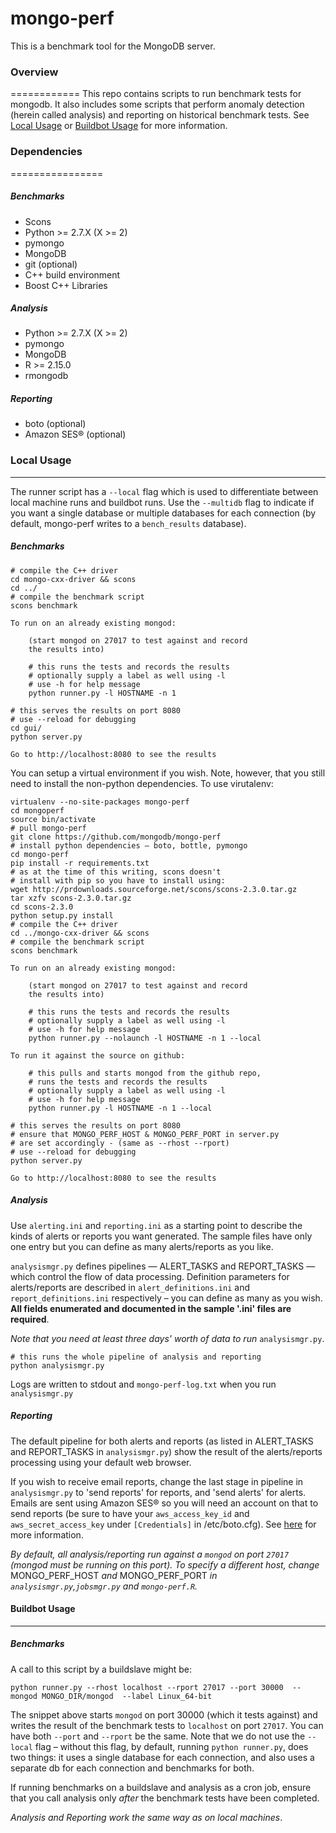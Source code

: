 # mongo-perf
This is a benchmark tool for the MongoDB server.

### Overview
============
This repo contains scripts to run benchmark tests for mongodb. It also includes some scripts that perform anomaly detection (herein called analysis) and reporting on historical benchmark tests. See [Local Usage](#local) or [Buildbot Usage](#buildbot) for more information.


### Dependencies
================
##### Benchmarks
* Scons
* Python >= 2.7.X (X >= 2)
* pymongo
* MongoDB
* git (optional)
* C++ build environment
* Boost C++ Libraries

##### Analysis
* Python >= 2.7.X (X >= 2)
* pymongo
* MongoDB
* R >= 2.15.0
* rmongodb

##### Reporting
* boto (optional)
* Amazon SES® (optional) 

### <a name="local"></a>Local Usage
---------------
The runner script has a `--local` flag which is used to differentiate between local machine runs and buildbot runs. Use the `--multidb` flag to indicate if you want a single database or multiple databases for each connection (by default, mongo-perf writes to a `bench_results` database).

##### Benchmarks
<pre><code># compile the C++ driver
cd mongo-cxx-driver && scons 
cd ../
# compile the benchmark script
scons benchmark 

To run on an already existing mongod:

	(start mongod on 27017 to test against and record 
	the results into)

	# this runs the tests and records the results
	# optionally supply a label as well using -l
	# use -h for help message
	python runner.py -l HOSTNAME -n 1

# this serves the results on port 8080
# use --reload for debugging
cd gui/
python server.py 

Go to http://localhost:8080 to see the results
</code></pre>
You can setup a virtual environment if you wish. Note, however, that you still need to install the non-python dependencies. To use virutalenv:
<pre><code>virtualenv --no-site-packages mongo-perf
cd mongoperf
source bin/activate
# pull mongo-perf
git clone https://github.com/mongodb/mongo-perf
# install python dependencies &ndash; boto, bottle, pymongo
cd mongo-perf
pip install -r requirements.txt
# as at the time of this writing, scons doesn't 
# install with pip so you have to install using:
wget http://prdownloads.sourceforge.net/scons/scons-2.3.0.tar.gz
tar xzfv scons-2.3.0.tar.gz 
cd scons-2.3.0
python setup.py install
# compile the C++ driver
cd ../mongo-cxx-driver && scons 
# compile the benchmark script
scons benchmark 

To run on an already existing mongod:

	(start mongod on 27017 to test against and record 
	the results into)

	# this runs the tests and records the results
	# optionally supply a label as well using -l
	# use -h for help message
	python runner.py --nolaunch -l HOSTNAME -n 1 --local

To run it against the source on github:
	
	# this pulls and starts mongod from the github repo,
	# runs the tests and records the results
	# optionally supply a label as well using -l
	# use -h for help message
	python runner.py -l HOSTNAME -n 1 --local

# this serves the results on port 8080
# ensure that MONGO_PERF_HOST & MONGO_PERF_PORT in server.py
# are set accordingly - (same as --rhost --rport)
# use --reload for debugging
python server.py 

Go to http://localhost:8080 to see the results
</code></pre>

##### Analysis

Use `alerting.ini` and `reporting.ini` as a starting point to describe the kinds of alerts or reports you want generated. The sample files have only one entry but you can define as many alerts/reports as you like.

`analysismgr.py` defines pipelines &mdash; ALERT_TASKS and REPORT_TASKS &mdash; which control the flow of data processing. Definition parameters for alerts/reports are described in `alert_definitions.ini` and `report_definitions.ini` respectively &ndash; you can define as many as you wish. **All fields enumerated and documented in the sample '.ini' files are required**.

*Note that you need at least three days' worth of data to run* `analysismgr.py`.
<pre><code># this runs the whole pipeline of analysis and reporting
python analysismgr.py</code></pre>
Logs are written to stdout and `mongo-perf-log.txt` when you run `analysismgr.py`

##### Reporting
The default pipeline for both alerts and reports (as listed in ALERT_TASKS and REPORT_TASKS in `analysismgr.py`) show the result of the alerts/reports processing using your default web browser.

If you wish to receive email reports, change the last stage in pipeline in `analysismgr.py` to 'send reports' for reports, and 'send alerts' for alerts. Emails are sent using Amazon SES® so you will need an account on that to send reports (be sure to have your `aws_access_key_id` and `aws_secret_access_key` under `[Credentials]` in /etc/boto.cfg). See [here](https://code.google.com/p/boto/wiki/BotoConfig) for more information.

*By default, all analysis/reporting run against a `mongod` on port `27017` (mongod must be running on this port). To specify a different host, change* MONGO_PERF_HOST *and* MONGO_PERF_PORT *in `analysismgr.py`,`jobsmgr.py` and `mongo-perf.R`.*

#### <a name="buildbot"></a>Buildbot Usage
-------------------
##### Benchmarks
A call to this script by a buildslave might be:
<pre><code>python runner.py --rhost localhost --rport 27017 --port 30000  --mongod MONGO_DIR/mongod  --label Linux_64-bit
</code></pre>
The snippet above starts `mongod` on port 30000 (which it tests against) and writes the result of the benchmark tests to `localhost` on port `27017`. You can have both `--port` and `--rport` be the same. Note that we do not use the `--local` flag &ndash; without this flag, by default, running `python runner.py`, does two things: it uses a single database for each connection, and also uses a separate db for each connection and benchmarks for both.

If running benchmarks on a buildslave and analysis as a cron job, ensure that you call analysis only _after_ the benchmark tests have been completed.

*Analysis and Reporting work the same way as on local machines*.

